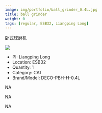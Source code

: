 ```yaml
---
image: img/portfolio/ball_grinder_0.4L.jpg
title: ball grinder
weight: 0
tags: [regular, ESB32, Liangping Long]
---
```


卧式球磨机

<!--more-->

![](../../img/portfolio/ball_grinder_0.4L.jpg)

- PI: Liangping Long
- Location: ESB32
- Quantity: 1
- Category: CAT
- Brand/Model: DECO-PBH-H-0.4L

NA

NA

NA
